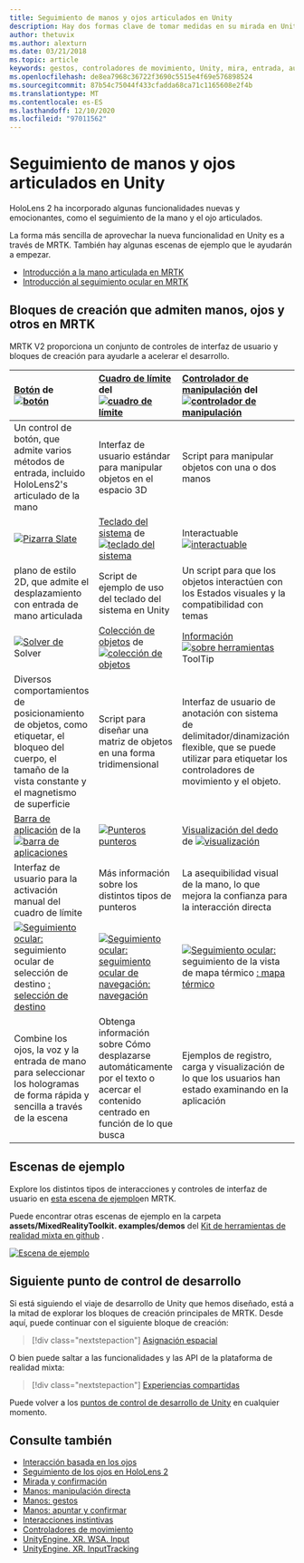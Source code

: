 ```yaml
---
title: Seguimiento de manos y ojos articulados en Unity
description: Hay dos formas clave de tomar medidas en su mirada en Unity, gestos de mano y controladores de movimiento.
author: thetuvix
ms.author: alexturn
ms.date: 03/21/2018
ms.topic: article
keywords: gestos, controladores de movimiento, Unity, mira, entrada, auriculares de realidad mixta, auriculares de realidad mixta de Windows, auriculares de realidad virtual, MRTK, kit de herramientas de realidad mixta
ms.openlocfilehash: de8ea7968c36722f3690c5515e4f69e576898524
ms.sourcegitcommit: 87b54c75044f433cfadda68ca71c1165608e2f4b
ms.translationtype: MT
ms.contentlocale: es-ES
ms.lasthandoff: 12/10/2020
ms.locfileid: "97011562"
---
```

# <a name="articulated-hand-and-eye-tracking-in-unity"></a>Seguimiento de manos y ojos articulados en Unity

HoloLens 2 ha incorporado algunas funcionalidades nuevas y emocionantes, como el seguimiento de la mano y el ojo articulados.

La forma más sencilla de aprovechar la nueva funcionalidad en Unity es a través de MRTK. También hay algunas escenas de ejemplo que le ayudarán a empezar.

* [Introducción a la mano articulada en MRTK](https://microsoft.github.io/MixedRealityToolkit-Unity/Documentation/Input/HandTracking.html)
* [Introducción al seguimiento ocular en MRTK](https://microsoft.github.io/MixedRealityToolkit-Unity/Documentation/EyeTracking/EyeTracking_Main.html)

## <a name="building-blocks-supporting-hands-eyes-and-others-in-mrtk"></a>Bloques de creación que admiten manos, ojos y otros en MRTK 

MRTK V2 proporciona un conjunto de controles de interfaz de usuario y bloques de creación para ayudarle a acelerar el desarrollo.

|  [Botón](https://microsoft.github.io/MixedRealityToolkit-Unity/Documentation/README_Button.html) de [ ![ botón](images/MRTK_Button_Main.png)](https://microsoft.github.io/MixedRealityToolkit-Unity/Documentation/README_Button.html) | [Cuadro de límite](https://microsoft.github.io/MixedRealityToolkit-Unity/Documentation/README_BoundingBox.html) del [ ![ cuadro de límite](images/MRTK_BoundingBox_Main.png)](https://microsoft.github.io/MixedRealityToolkit-Unity/Documentation/README_BoundingBox.html) | [Controlador de manipulación](https://microsoft.github.io/MixedRealityToolkit-Unity/Documentation/README_ManipulationHandler.html) del [ ![ controlador de manipulación](images/MRTK_Manipulation_Main.png)](https://microsoft.github.io/MixedRealityToolkit-Unity/Documentation/README_ManipulationHandler.html) |
|:--- | :--- | :--- |
| Un control de botón, que admite varios métodos de entrada, incluido HoloLens2's articulado de la mano | Interfaz de usuario estándar para manipular objetos en el espacio 3D | Script para manipular objetos con una o dos manos |
|  [ ![ Pizarra Slate](images/MRTK_Slate_Main.png)](https://microsoft.github.io/MixedRealityToolkit-Unity/Documentation/README_Slate.html) [](https://microsoft.github.io/MixedRealityToolkit-Unity/Documentation/README_Slate.html) | [Teclado del sistema](https://microsoft.github.io/MixedRealityToolkit-Unity/Documentation/README_SystemKeyboard.html) de [ ![ teclado del sistema](images/MRTK_SystemKeyboard_Main.png)](https://microsoft.github.io/MixedRealityToolkit-Unity/Documentation/README_SystemKeyboard.html) | Interactuable [ ![ interactuable](images/InteractableExamples.png)](https://microsoft.github.io/MixedRealityToolkit-Unity/Documentation/README_Interactable.html) [](https://microsoft.github.io/MixedRealityToolkit-Unity/Documentation/README_Interactable.html) |
| plano de estilo 2D, que admite el desplazamiento con entrada de mano articulada | Script de ejemplo de uso del teclado del sistema en Unity  | Un script para que los objetos interactúen con los Estados visuales y la compatibilidad con temas |
|  [ ![ Solver de](images/MRTK_Solver_Main.png)](https://microsoft.github.io/MixedRealityToolkit-Unity/Documentation/README_Solver.html) Solver [](https://microsoft.github.io/MixedRealityToolkit-Unity/Documentation/README_Solver.html) | [Colección de objetos](https://microsoft.github.io/MixedRealityToolkit-Unity/Documentation/README_ManipulationHandler.html) de [ ![ colección de objetos](images/MRTK_ObjectCollection_Main.png)](https://microsoft.github.io/MixedRealityToolkit-Unity/Documentation/README_ManipulationHandler.html) | [Información](https://microsoft.github.io/MixedRealityToolkit-Unity/Documentation/README_Tooltip.html) [ ![ sobre herramientas](images/MRTK_Tooltip_Main.png)](https://microsoft.github.io/MixedRealityToolkit-Unity/Documentation/README_Tooltip.html) ToolTip |
| Diversos comportamientos de posicionamiento de objetos, como etiquetar, el bloqueo del cuerpo, el tamaño de la vista constante y el magnetismo de superficie | Script para diseñar una matriz de objetos en una forma tridimensional | Interfaz de usuario de anotación con sistema de delimitador/dinamización flexible, que se puede utilizar para etiquetar los controladores de movimiento y el objeto. |
|  [Barra de aplicación](https://microsoft.github.io/MixedRealityToolkit-Unity/Documentation/README_AppBar.html) de la [ ![ barra de aplicaciones](images/MRTK_AppBar_Main.png)](https://microsoft.github.io/MixedRealityToolkit-Unity/Documentation/README_AppBar.html) | [ ![ Punteros punteros](images/MRTK_Pointer_Main.png)](https://microsoft.github.io/MixedRealityToolkit-Unity/Documentation/Input/Pointers.html) [](https://microsoft.github.io/MixedRealityToolkit-Unity/Documentation/Input/Pointers.html) | [Visualización del dedo](https://microsoft.github.io/MixedRealityToolkit-Unity/Documentation/README_FingertipVisualization.html) de [ ![ visualización](images/MRTK_FingertipVisualization_Main.png)](https://microsoft.github.io/MixedRealityToolkit-Unity/Documentation/README_FingertipVisualization.html) |
| Interfaz de usuario para la activación manual del cuadro de límite | Más información sobre los distintos tipos de punteros | La asequibilidad visual de la mano, lo que mejora la confianza para la interacción directa |
|  [ ![ Seguimiento ocular:](images/mrtk_et_targetselect.png)](https://microsoft.github.io/MixedRealityToolkit-Unity/Documentation/EyeTracking/EyeTracking_TargetSelection.html) seguimiento ocular de selección de destino [: selección de destino](https://microsoft.github.io/MixedRealityToolkit-Unity/Documentation/EyeTracking/EyeTracking_TargetSelection.html) | [ ![ Seguimiento ocular:](images/mrtk_et_navigation.png)](https://microsoft.github.io/MixedRealityToolkit-Unity/Documentation/EyeTracking/EyeTracking_Navigation.html) [seguimiento ocular de navegación: navegación](https://microsoft.github.io/MixedRealityToolkit-Unity/Documentation/EyeTracking/EyeTracking_Navigation.html) | [ ![ Seguimiento ocular:](images/mrtk_et_heatmaps.png)](https://microsoft.github.io/MixedRealityToolkit-Unity/Documentation/EyeTracking/EyeTracking_Visualization.html) seguimiento de la vista de mapa térmico [: mapa térmico](https://microsoft.github.io/MixedRealityToolkit-Unity/Documentation/EyeTracking/EyeTracking_Visualization.html) |
| Combine los ojos, la voz y la entrada de mano para seleccionar los hologramas de forma rápida y sencilla a través de la escena | Obtenga información sobre Cómo desplazarse automáticamente por el texto o acercar el contenido centrado en función de lo que busca| Ejemplos de registro, carga y visualización de lo que los usuarios han estado examinando en la aplicación |

## <a name="example-scenes"></a>Escenas de ejemplo

Explore los distintos tipos de interacciones y controles de interfaz de usuario en [esta escena de ejemplo](https://microsoft.github.io/MixedRealityToolkit-Unity/Documentation/README_HandInteractionExamples.html)en MRTK.

Puede encontrar otras escenas de ejemplo en la carpeta **assets/MixedRealityToolkit. examples/demos** del [Kit de herramientas de realidad mixta en github](https://github.com/Microsoft/MixedRealityToolkit-Unity) .

[![Escena de ejemplo](images/MRTK_Examples.png)](https://microsoft.github.io/MixedRealityToolkit-Unity/Documentation/README_HandInteractionExamples.html)

## <a name="next-development-checkpoint"></a>Siguiente punto de control de desarrollo

Si está siguiendo el viaje de desarrollo de Unity que hemos diseñado, está a la mitad de explorar los bloques de creación principales de MRTK. Desde aquí, puede continuar con el siguiente bloque de creación:

> [!div class="nextstepaction"]
> [Asignación espacial](spatial-mapping-in-unity.md)

O bien puede saltar a las funcionalidades y las API de la plataforma de realidad mixta:

> [!div class="nextstepaction"]
> [Experiencias compartidas](shared-experiences-in-unity.md)

Puede volver a los [puntos de control de desarrollo de Unity](unity-development-overview.md#2-core-building-blocks) en cualquier momento.

## <a name="see-also"></a>Consulte también

* [Interacción basada en los ojos](../../design/eye-gaze-interaction.md)
* [Seguimiento de los ojos en HoloLens 2](../../design/eye-tracking.md)
* [Mirada y confirmación](../../design/gaze-and-commit.md)
* [Manos: manipulación directa](../../design/direct-manipulation.md)
* [Manos: gestos](../../design/gaze-and-commit.md#composite-gestures)
* [Manos: apuntar y confirmar](../../design/point-and-commit.md)
* [Interacciones instintivas](../../design/interaction-fundamentals.md)
* [Controladores de movimiento](../../design/motion-controllers.md)
* [UnityEngine. XR. WSA. Input](https://docs.unity3d.com/ScriptReference/XR.WSA.Input.InteractionManager.html)
* [UnityEngine. XR. InputTracking](https://docs.unity3d.com/ScriptReference/XR.InputTracking.html)
